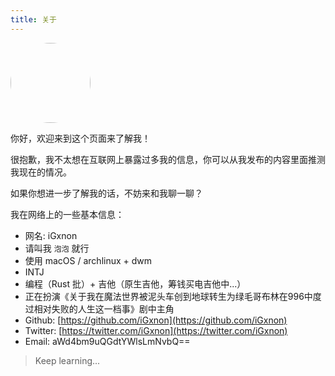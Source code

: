 ```yaml
---
title: 关于
---
```


<img src="/images/logo.png" witdh=128 height=128 style="border-radius: 100%;"/>

你好，欢迎来到这个页面来了解我！

很抱歉，我不太想在互联网上暴露过多我的信息，你可以从我发布的内容里面推测我现在的情况。

如果你想进一步了解我的话，不妨来和我聊一聊？

我在网络上的一些基本信息：

+ 网名: iGxnon
+ 请叫我 `泡泡` 就行
+ 使用 macOS / archlinux + dwm
+ INTJ
+ 编程（Rust 批）+ 吉他（原生吉他，筹钱买电吉他中...）
+ 正在扮演《关于我在魔法世界被泥头车创到地球转生为绿毛哥布林在996中度过相对失败的人生这一档事》剧中主角
+ Github: [https://github.com/iGxnon](https://github.com/iGxnon)
+ Twitter: [https://twitter.com/iGxnon](https://twitter.com/iGxnon)
+ Email: aWd4bm9uQGdtYWlsLmNvbQ==

> Keep learning...
